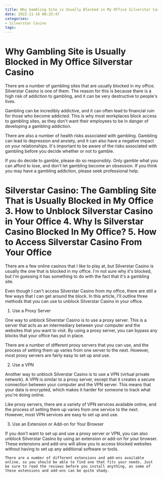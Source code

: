 ```yaml
---
title: Why Gambling Site is Usually Blocked in My Office Silverstar Casino
date: 2022-11-16 06:25:47
categories:
- Silverstar Casino
tags:
---
```



#  Why Gambling Site is Usually Blocked in My Office Silverstar Casino

There are a number of gambling sites that are usually blocked in my office. Silverstar Casino is one of them. The reason for this is because there is a high risk of addiction to gambling, and it can be very destructive to people's lives.

Gambling can be incredibly addictive, and it can often lead to financial ruin for those who become addicted. This is why most workplaces block access to gambling sites, as they don't want their employees to be in danger of developing a gambling addiction.

There are also a number of health risks associated with gambling. Gambling can lead to depression and anxiety, and it can also have a negative impact on your relationships. It's important to be aware of the risks associated with gambling before you decide whether or not to gamble.

If you do decide to gamble, please do so responsibly. Only gamble what you can afford to lose, and don't let gambling become an obsession. If you think you may have a gambling addiction, please seek professional help.

#   Silverstar Casino: The Gambling Site That is Usually Blocked in My Office 3. How to Unblock Silverstar Casino in Your Office 4. Why Is Silverstar Casino Blocked In My Office? 5. How to Access Silverstar Casino From Your Office

There are a few online casinos that I like to play at, but Silverstar Casino is usually the one that is blocked in my office. I'm not sure why it's blocked, but I'm guessing it has something to do with the fact that it's a gambling site.

Even though I can't access Silverstar Casino from my office, there are still a few ways that I can get around the block. In this article, I'll outline three methods that you can use to unblock Silverstar Casino in your office.

1. Use a Proxy Server

One way to unblock Silverstar Casino is to use a proxy server. This is a server that acts as an intermediary between your computer and the websites that you want to visit. By using a proxy server, you can bypass any blocks that your office has put in place.

There are a number of different proxy servers that you can use, and the process of setting them up varies from one server to the next. However, most proxy servers are fairly easy to set up and use.

2. Use a VPN

Another way to unblock Silverstar Casino is to use a VPN (virtual private network). A VPN is similar to a proxy server, except that it creates a secure connection between your computer and the VPN server. This means that your data is encrypted, which makes it harder for someone to track what you're doing online.

Like proxy servers, there are a variety of VPN services available online, and the process of setting them up varies from one service to the next. However, most VPN services are easy to set up and use.

3. Use an Extension or Add-on for Your Browser

If you don't want to set up and use a proxy server or VPN, you can also unblock Silverstar Casino by using an extension or add-on for your browser. These extensions and add-ons will allow you to access blocked websites without having to set up any additional software or tools.


    There are a number of different extensions and add-ons available online, so you should be able to find one that fits your needs. Just be sure to read the reviews before you install anything, as some of these extensions and add-ons can be quite shady.